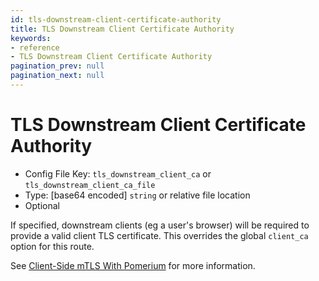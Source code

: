 ```yaml
---
id: tls-downstream-client-certificate-authority
title: TLS Downstream Client Certificate Authority
keywords:
- reference
- TLS Downstream Client Certificate Authority
pagination_prev: null
pagination_next: null
---
```



# TLS Downstream Client Certificate Authority
- Config File Key: `tls_downstream_client_ca` or `tls_downstream_client_ca_file`
- Type: [base64 encoded] `string` or relative file location
- Optional

If specified, downstream clients (eg a user's browser) will be required to provide a valid client TLS
certificate. This overrides the global `client_ca` option for this route.

See [Client-Side mTLS With Pomerium](/docs/guides/mtls) for more information.

